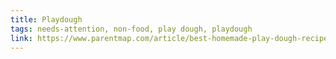 ```yaml
---
title: Playdough
tags: needs-attention, non-food, play dough, playdough
link: https://www.parentmap.com/article/best-homemade-play-dough-recipe/3#pager-content
---
```


